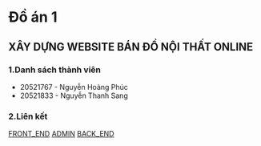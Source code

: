 # Đồ án 1
## XÂY DỰNG WEBSITE BÁN ĐỒ NỘI THẤT ONLINE
### 1.Danh sách thành viên  
<ul> 
<li>20521767 - Nguyễn Hoàng Phúc</li> 
<li>20521833 - Nguyễn Thanh Sang</li> 
</ul>

### 2.Liên kết 
[FRONT_END]([https://github.com/sang1833/DoAn1_20521767_20521833]) 
[ADMIN]([https://github.com/PhucNguyenHoang20521767/DoAn1_20521767_20521833_ADMIN]) 
[BACK_END]([https://github.com/PhucNguyenHoang20521767/DoAn1_20521767_20521833_BE])

